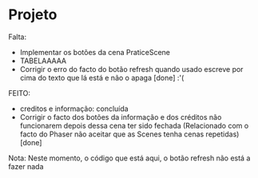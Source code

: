 # Projeto
Falta:
* Implementar os botões da cena PraticeScene
* TABELAAAAA 
* Corrigir o erro do facto do botão refresh quando usado escreve por cima do texto que lá está e não o apaga [done] :'( 



FEITO: 
* creditos e informação: concluída 
 * Corrigir o facto dos botões da informação e dos créditos não funcionarem depois dessa cena ter sido fechada (Relacionado com o facto do Phaser não aceitar que as Scenes tenha cenas repetidas) [done] 


Nota: Neste momento, o código que está aqui, o botão refresh não está a fazer nada
